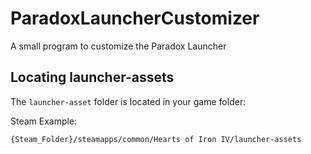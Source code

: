 # ParadoxLauncherCustomizer
A small program to customize the Paradox Launcher 

## Locating launcher-assets
The `launcher-asset` folder is located in your game folder:

Steam Example:
```
{Steam_Folder}/steamapps/common/Hearts of Iron IV/launcher-assets
```
